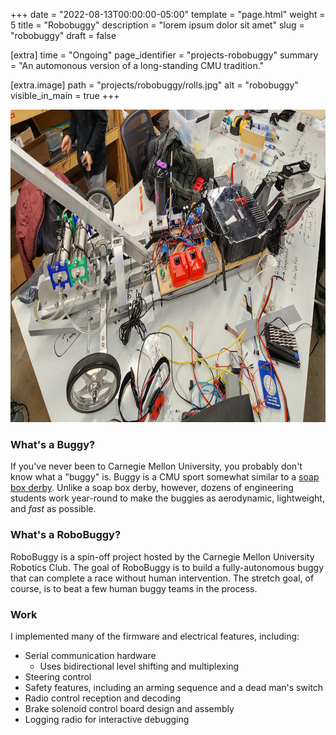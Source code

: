 +++
date = "2022-08-13T00:00:00-05:00"
template = "page.html"
weight = 5
title = "Robobuggy"
description = "lorem ipsum dolor sit amet"
slug = "robobuggy"
draft = false

[extra]
time = "Ongoing"
page_identifier = "projects-robobuggy"
summary = "An automonous version of a long-standing CMU tradition."

[extra.image]
path = "projects/robobuggy/rolls.jpg"
alt = "robobuggy"
visible_in_main = true
+++

<img src="robobuggy_cropped.jpg" height=500>

<p></p>

### What's a Buggy?

If you've never been to Carnegie Mellon University, you probably don't know what a "buggy" is.
Buggy is a CMU sport somewhat similar to a [soap box derby](https://en.wikipedia.org/wiki/Soap_Box_Derby).
Unlike a soap box derby, however, dozens of engineering students work year-round to make the buggies
as aerodynamic, lightweight, and _fast_ as possible.

### What's a RoboBuggy?

RoboBuggy is a spin-off project hosted by the Carnegie Mellon University Robotics Club.
The goal of RoboBuggy is to build a fully-autonomous buggy that can complete a race without human intervention.
The stretch goal, of course, is to beat a few human buggy teams in the process.

### Work

I implemented many of the firmware and electrical features, including:
- Serial communication hardware
  - Uses bidirectional level shifting and multiplexing
- Steering control
- Safety features, including an arming sequence and a dead man's switch
- Radio control reception and decoding
- Brake solenoid control board design and assembly
- Logging radio for interactive debugging
